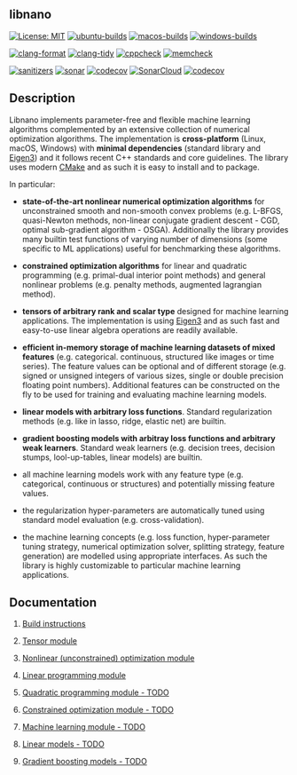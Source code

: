 ## libnano

[![License: MIT](https://img.shields.io/badge/License-MIT-green.svg)](https://opensource.org/licenses/MIT)
[![ubuntu-builds](https://github.com/accosmin-org/libnano/actions/workflows/deploy_ubuntu.yml/badge.svg)](https://github.com/accosmin-org/libnano/actions/workflows/deploy_ubuntu.yml)
[![macos-builds](https://github.com/accosmin-org/libnano/actions/workflows/deploy_macos.yml/badge.svg)](https://github.com/accosmin-org/libnano/actions/workflows/deploy_macos.yml)
[![windows-builds](https://github.com/accosmin-org/libnano/actions/workflows/deploy_windows.yml/badge.svg)](https://github.com/accosmin-org/libnano/actions/workflows/deploy_windows.yml)

[![clang-format](https://github.com/accosmin-org/libnano/actions/workflows/clang_format.yml/badge.svg)](https://github.com/accosmin-org/libnano/actions/workflows/clang_format.yml)
[![clang-tidy](https://github.com/accosmin-org/libnano/actions/workflows/clang_tidy.yml/badge.svg)](https://github.com/accosmin-org/libnano/actions/workflows/clang_tidy.yml)
[![cppcheck](https://github.com/accosmin-org/libnano/actions/workflows/cppcheck.yml/badge.svg)](https://github.com/accosmin-org/libnano/actions/workflows/cppcheck.yml)
[![memcheck](https://github.com/accosmin-org/libnano/actions/workflows/memcheck.yml/badge.svg)](https://github.com/accosmin-org/libnano/actions/workflows/memcheck.yml)

[![sanitizers](https://github.com/accosmin-org/libnano/actions/workflows/sanitizers.yml/badge.svg)](https://github.com/accosmin-org/libnano/actions/workflows/sanitizers.yml)
[![sonar](https://github.com/accosmin-org/libnano/actions/workflows/sonar.yml/badge.svg)](https://github.com/accosmin-org/libnano/actions/workflows/sonar.yml)
[![codecov](https://github.com/accosmin-org/libnano/actions/workflows/codecov.yml/badge.svg)](https://github.com/accosmin-org/libnano/actions/workflows/codecov.yml)
[![SonarCloud](https://sonarcloud.io/api/project_badges/measure?project=libnano&metric=alert_status)](https://sonarcloud.io/summary/overall?id=libnano)
[![codecov](https://codecov.io/gh/accosmin-org/libnano/branch/master/graph/badge.svg?token=X2IkpkoQEB)](https://codecov.io/gh/accosmin-org/libnano)

## Description

Libnano implements parameter-free and flexible machine learning algorithms complemented by an extensive collection of numerical optimization algorithms. The implementation is **cross-platform** (Linux, macOS, Windows) with **minimal dependencies** (standard library and [Eigen3](https://eigen.tuxfamily.org)) and it follows recent C++ standards and core guidelines. The library uses modern [CMake](https://cmake.org/) and as such it is easy to install and to package.


In particular:

* **state-of-the-art nonlinear numerical optimization algorithms** for unconstrained smooth and non-smooth convex problems (e.g. L-BFGS, quasi-Newton methods, non-linear conjugate gradient descent - CGD, optimal sub-gradient algorithm - OSGA). Additionally the library provides many builtin test functions of varying number of dimensions (some specific to ML applications) useful for benchmarking these algorithms.

* **constrained optimization algorithms** for linear and quadratic programming (e.g. primal-dual interior point methods) and general nonlinear problems (e.g. penalty methods, augmented lagrangian method).

* **tensors of arbitrary rank and scalar type** designed for machine learning applications. The implementation is using [Eigen3](https://eigen.tuxfamily.org) and as such fast and easy-to-use linear algebra operations are readily available.

* **efficient in-memory storage of machine learning datasets of mixed features** (e.g. categorical. continuous, structured like images or time series). The feature values can be optional and of different storage (e.g. signed or unsigned integers of various sizes, single or double precision floating point numbers). Additional features can be constructed on the fly to be used for training and evaluating machine learning models.

* **linear models with arbitrary loss functions**. Standard regularization methods (e.g. like in lasso, ridge, elastic net) are builtin.

* **gradient boosting models with arbitray loss functions and arbitrary weak learners**. Standard weak learners (e.g. decision trees, decision stumps, lool-up-tables, linear models) are builtin.

* all machine learning models work with any feature type (e.g. categorical, continuous or structures) and potentially missing feature values.

* the regularization hyper-parameters are automatically tuned using standard model evaluation (e.g. cross-validation).

* the machine learning concepts (e.g. loss function, hyper-parameter tuning strategy, numerical optimization solver, splitting strategy, feature generation) are modelled using appropriate interfaces. As such the library is highly customizable to particular machine learning applications.


## Documentation

1. [Build instructions](docs/build.md)

2. [Tensor module](docs/tensor.md)

3. [Nonlinear (unconstrained) optimization module](docs/nonlinear.md)

4. [Linear programming module](docs/linprog.md)

5. [Quadratic programming module - TODO](docs/quadprog.md)

6. [Constrained optimization module - TODO](docs/unconstrained.md)

7. [Machine learning module - TODO](docs/mlearn.md)

8. [Linear models - TODO](docs/linear.md)

9. [Gradient boosting models - TODO](docs/gboost.md)
